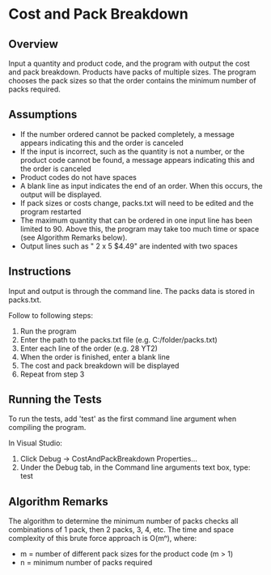 Cost and Pack Breakdown
=======================

Overview
--------
Input a quantity and product code, and the program with output the cost and pack breakdown.
Products have packs of multiple sizes. The program chooses the pack sizes so that the order
contains the minimum number of packs required.

Assumptions
-----------
- If the number ordered cannot be packed completely, a message appears indicating
  this and the order is canceled
- If the input is incorrect, such as the quantity is not a number, or the product code
  cannot be found, a message appears indicating this and the order is canceled
- Product codes do not have spaces
- A blank line as input indicates the end of an order. When this occurs, the output
  will be displayed.
- If pack sizes or costs change, packs.txt will need to be edited and the program
  restarted
- The maximum quantity that can be ordered in one input line has been limited to 90.
  Above this, the program may take too much time or space (see Algorithm Remarks
  below).
- Output lines such as "  2 x 5 $4.49" are indented with two spaces

Instructions
------------
Input and output is through the command line. The packs data is stored in packs.txt.

Follow to following steps:
1. Run the program
2. Enter the path to the packs.txt file (e.g. C:/folder/packs.txt)
3. Enter each line of the order (e.g. 28 YT2)
4. When the order is finished, enter a blank line
5. The cost and pack breakdown will be displayed
6. Repeat from step 3

Running the Tests
-----------------
To run the tests, add 'test' as the first command line argument when compiling the program.

In Visual Studio:
1. Click Debug -> CostAndPackBreakdown Properties...
2. Under the Debug tab, in the Command line arguments text box, type: test

Algorithm Remarks
-----------------
The algorithm to determine the minimum number of packs checks all combinations of 1 pack,
then 2 packs, 3, 4, etc. The time and space complexity of this brute force approach is
O(mⁿ), where:
- m = number of different pack sizes for the product code (m > 1)
- n = minimum number of packs required
